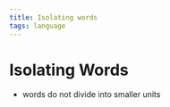 ```yaml
---
title: Isolating words
tags: language
---
```


# Isolating Words
- words do not divide into smaller units






































































